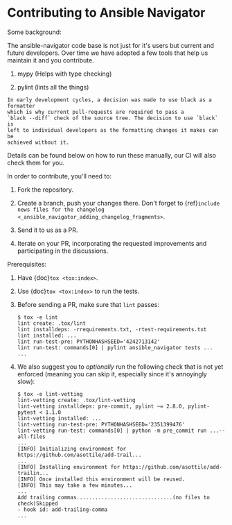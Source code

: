 # Contributing to Ansible Navigator

Some background:

The ansible-navigator code base is not just for it's users but current and
future developers. Over time we have adopted a few tools that help us
maintain it and you contribute.

1. mypy (Helps with type checking)

2. pylint (lints all the things)

```{note}
In early development cycles, a decision was made to use black as a formatter
which is why current pull-requests are required to pass a
`black --diff` check of the source tree. The decision to use `black` is
left to individual developers as the formatting changes it makes can be
achieved without it.
```

Details can be found below on how to run these manually, our CI will also
check them for you.

In order to contribute, you'll need to:

1. Fork the repository.

2. Create a branch, push your changes there. Don't forget to
   {ref}`include news files for the changelog <_ansible_navigator_adding_changelog_fragments>`.

3. Send it to us as a PR.

4. Iterate on your PR, incorporating the requested improvements
   and participating in the discussions.

Prerequisites:

1. Have {doc}`tox <tox:index>`.

2. Use {doc}`tox <tox:index>` to run the tests.

3. Before sending a PR, make sure that `lint` passes:

   ```shell-session
   $ tox -e lint
   lint create: .tox/lint
   lint installdeps: -rrequirements.txt, -rtest-requirements.txt
   lint installed: ...
   lint run-test-pre: PYTHONHASHSEED='4242713142'
   lint run-test: commands[0] | pylint ansible_navigator tests ...
   ...
   ```

4. We also suggest you to _optionally_ run the following check that is
   not yet enforced (meaning you can skip it, especially since it's
   annoyingly slow):

   ```shell-session
   $ tox -e lint-vetting
   lint-vetting create: .tox/lint-vetting
   lint-vetting installdeps: pre-commit, pylint ~= 2.8.0, pylint-pytest < 1.1.0
   lint-vetting installed: ...
   lint-vetting run-test-pre: PYTHONHASHSEED='2351399476'
   lint-vetting run-test: commands[0] | python -m pre_commit run ...--all-files
   ...
   [INFO] Initializing environment for https://github.com/asottile/add-trail...
   ...
   [INFO] Installing environment for https://github.com/asottile/add-trailin...
   [INFO] Once installed this environment will be reused.
   [INFO] This may take a few minutes...
   ...
   Add trailing commas...............................(no files to check)Skipped
   - hook id: add-trailing-comma
   ...
   ```

